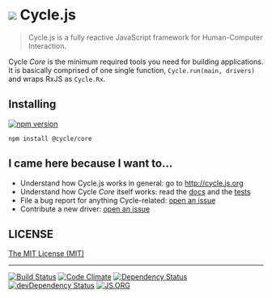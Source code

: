 <h1>
<img src="https://raw.github.com/cyclejs/cycle-core/master/logo.png" /> Cycle.js
</h1>

> Cycle.js is a fully reactive JavaScript framework for Human-Computer Interaction.

Cycle *Core* is the minimum required tools you need for building applications. It is basically comprised of one single function, `Cycle.run(main, drivers)` and wraps RxJS as `Cycle.Rx`.

## Installing

[![npm version](https://badge.fury.io/js/%40cycle%2Fcore.svg)](http://badge.fury.io/js/%40cycle%2Fcore)

`npm install @cycle/core`

## I came here because I want to...

- Understand how Cycle.js works in general: go to http://cycle.js.org
- Understand how Cycle *Core* itself works: read the [docs](https://github.com/cyclejs/cycle-core/blob/master/docs/api.md) and the [tests](https://github.com/cyclejs/cycle-core/tree/master/test)
- File a bug report for anything Cycle-related: [open an issue](https://github.com/cyclejs/cycle-core/issues/new)
- Contribute a new driver: [open an issue](https://github.com/cyclejs/cycle-core/issues/new)

## LICENSE

[The MIT License (MIT)](https://github.com/cyclejs/cycle-core/blob/master/LICENSE)

- - -

[![Build Status](https://travis-ci.org/cyclejs/cycle-core.svg?branch=master)](https://travis-ci.org/cyclejs/cycle-core)
[![Code Climate](https://codeclimate.com/github/cyclejs/cycle-core/badges/gpa.svg)](https://codeclimate.com/github/cyclejs/cycle-core)
[![Dependency Status](https://david-dm.org/cyclejs/cycle-core.svg)](https://david-dm.org/cyclejs/cycle-core)
[![devDependency Status](https://david-dm.org/cyclejs/cycle-core/dev-status.svg)](https://david-dm.org/cyclejs/cycle-core#info=devDependencies)
[![JS.ORG](https://img.shields.io/badge/js.org-cycle-ffb400.svg?style=flat-square)](http://js.org)

